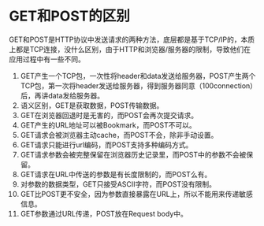 # GET和POST的区别
GET和POST是HTTP协议中发送请求的两种方法，底层都是基于TCP/IP的，本质上都是TCP连接，没什么区别，由于HTTP和浏览器/服务器的限制，导致他们在应用过程中有一些不同。   
1. GET产生一个TCP包，一次性将header和data发送给服务器，POST产生两个TCP包，第一次将header发送给服务器，得到服务器同意（100connection）后，再讲data发给服务器。   
2. 语义区别，GET是获取数据，POST传输数据。   
3. GET在浏览器回退时是无害的，而POST会再次提交请求。   
4. GET产生的URL地址可以被Bookmark，而POST不可以。   
5. GET请求会被浏览器主动cache，而POST不会，除非手动设置。  
6. GET请求只能进行url编码，而POST支持多种编码方式。   
7. GET请求参数会被完整保留在浏览器历史记录里，而POST中的参数不会被保留。   
8. GET请求在URL中传送的参数是有长度限制的，而POST么有。   
9. 对参数的数据类型，GET只接受ASCII字符，而POST没有限制。   
10. GET比POST更不安全，因为参数直接暴露在URL上，所以不能用来传递敏感信息。   
11. GET参数通过URL传递，POST放在Request body中。
